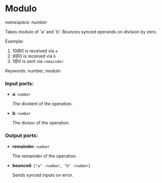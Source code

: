 # Modulo

_namespace: number_

Takes modulo of 'a' and 'b'. Bounces synced operands on division by zero.

Example:

1. 10@0 is received via `a`
2. 9@0 is received via `b`
3. 1@0 is sent via `remainder`

Keywords: number, modulo

### Input ports:

* __a__: ` number `

    The divident of the operation.


* __b__: ` number `

    The divisor of the operation.

### Output ports:

* __remainder__: ` number `

    The remainder of the operation.


* __bounced__: ` {"a" :number, "b" :number} `

    Sends synced inputs on error.

